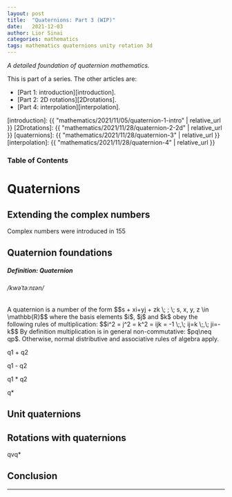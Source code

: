 ```yaml
---
layout: post
title:  "Quaternions: Part 3 (WIP)"
date:   2021-12-03
author: Lior Sinai
categories: mathematics
tags: mathematics quaternions unity rotation 3d
---
```


_A detailed foundation of quaternion mathematics._ 


This is part of a series. The other articles are:
- [Part 1: introduction][introduction].
- [Part 2: 2D rotations][2Drotations].
- [Part 4: interpolation][interpolation].

[introduction]: {{ "mathematics/2021/11/05/quaternion-1-intro" | relative_url }}
[2Drotations]: {{ "mathematics/2021/11/28/quaternion-2-2d" | relative_url }}
[quaternions]: {{ "mathematics/2021/11/28/quaternion-3" | relative_url }}
[interpolation]: {{ "mathematics/2021/11/28/quaternion-4" | relative_url }}


### Table of Contents


# Quaternions
## Extending the complex numbers

Complex numbers were introduced in 155

## Quaternion foundations

<div class="card">
  <div class="card-body">
    <h5 class="card-title">Definition: Quaternion</h5>
	<h6 class="card-subtitle mb-2 text-muted">/kwəˈtəːnɪən/</h6>
    <p class="card-text">
		A quaternion is a number of the form $$s + xi+yj + zk \; ; \; s, x, y, z \in 	\mathbb{R}$$
		where the basis elements $i$, $j$ and $k$ obey the following rules of multiplication: 
		$$i^2 = j^2 = k^2 = ijk = -1 \;,\; ij=k \;,\; ji=-k$$
		By definition multiplication is in general non-commutative: $pq\neq qp$. Otherwise, normal distributive and associative rules of algebra apply.
	</p>
  </div>
</div>

q1 + q2

q1 - q2

q1 * q2

q*

## Unit quaternions



## Rotations with quaternions

qvq*




## Conclusion



---

